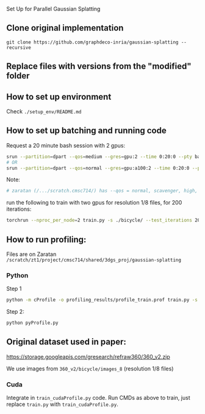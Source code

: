 Set Up for Parallel Gaussian Splatting
## Clone original implementation
```
git clone https://github.com/graphdeco-inria/gaussian-splatting --recursive
```
## Replace files with versions from the "modified" folder

## How to set up environment
Check `./setup_env/README.md`

## How to set up batching and running code
Request a 20 minute bash session with 2 gpus:

```bash
srun --partition=dpart --qos=medium --gres=gpu:2 --time 0:20:0 --pty bash
# OR
srun --partition=dpart --qos=normal --gres=gpu:a100:2 --time 0:20:0 --pty bash 
```
Note:
```bash
# zaratan (/.../scratch.cmsc714/) has --qos = normal, scavenger, high, gpu
```
run the following to train with two gpus for resolution 1/8 files, for 200 iterations:

```bash
torchrun --nproc_per_node=2 train.py -s ./bicycle/ --test_iterations 200 --iterations 200 -r 8
```

## How to run profiling:
<!-- Check `./profiling/README.md` -->
Files are on Zaratan `/scratch/zt1/project/cmsc714/shared/3dgs_proj/gaussian-splatting`

### Python
Step 1
```bash
python -m cProfile -o profiling_results/profile_train.prof train.py -s data/bicycle/ --iterations 200
```
Step 2:
```bash
python pyProfile.py

```
## Original dataset used in paper:
https://storage.googleapis.com/gresearch/refraw360/360_v2.zip

We use images from `360_v2/bicycle/images_8` (resolution 1/8 files)

### Cuda

Integrate in `train_cudaProfile.py` code. Run CMDs as above to train, just replace `train.py` with `train_cudaProfile.py`.
